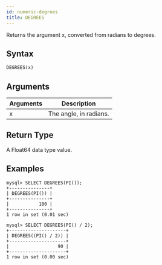 ```yaml
---
id: numeric-degrees
title: DEGREES
---
```


Returns the argument x, converted from radians to degrees.

## Syntax

```sql
DEGREES(x)
```

## Arguments

| Arguments   | Description |
| ----------- | ----------- |
| x | The angle, in radians. |

## Return Type

A Float64 data type value.


## Examples

```
mysql> SELECT DEGREES(PI());
+---------------+
| DEGREES(PI()) |
+---------------+
|           180 |
+---------------+
1 row in set (0.01 sec)

mysql> SELECT DEGREES(PI() / 2);
+---------------------+
| DEGREES((PI() / 2)) |
+---------------------+
|                  90 |
+---------------------+
1 row in set (0.00 sec)
```
